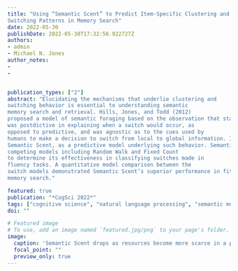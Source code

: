 ```yaml
---
title: "Using “Semantic Scent” to Predict Item-Specific Clustering and
Switching Patterns in Memory Search"
date: 2022-05-30
publishDate: 2022-05-30T17:32:56.922727Z
authors:
- admin
- Michael N. Jones
author_notes:
- 
- 


publication_types: ["2"]
abstract: "Elucidating the mechanisms that underlie clustering and
switching behavior is essential to understanding semantic
memory search and retrieval. Hills, Jones, and Todd (2012)
proposed a model of semantic foraging based on the observation that statistical signatures in memory search resemble optimal foraging in animal behavior. However, the original model
was postdictive in explaining when a switch would occur, as
opposed to predictive, and was agnostic as to the cues used by
humans to make a decision to switch from local to global information. In this paper, we proposed a switching mechanism,
Semantic Scent, as a predictive model underlying such behavior. Semantic Scent extends optimal foraging theory, reproducing the same switch behavior observed animal foraging behavior in memory search. We evaluated Semantic Scent against
competing models including Random Walk and Fixed Count
to determine its effectiveness in classifying switches made in
fluency tasks. A quantitative model comparison between the
switch models demonstrated Semantic Scent’s superior performance in fitting human data. These results provide further evidence of the importance of optimal foraging theory to semantic
memory search."

featured: true
publication: "*CogSci 2022*"
tags: ["cognitive science", "natural language processing", "semantic memory", "NLP", "neuropsychological tests", "word2vec", "semantics", "random walk", "optimal foraging", "computational psychiatry", "cognitive modeling"]
doi: ""

# Featured image
# To use, add an image named `featured.jpg/png` to your page's folder. 
image:
  caption: 'Semantic Scent drops as resources become more scarce in a patch. Scent spikes again after transitioning to anew patch rich with resources'
  focal_point: ""
  preview_only: true
---
```

